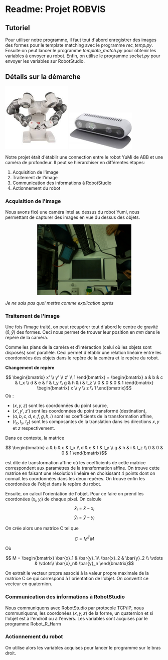 # Readme: Projet ROBVIS

## Tutoriel

Pour utiliser notre programme, il faut tout d'abord enregistrer des images des formes pour le template matching avec le programme *rec_temp.py*. Ensuite on peut lancer le programme *template_match.py* pour obtenir les variables à envoyer au robot. Enfin, on utilise le programme *socket.py* pour envoyer les variables sur RobotStudio. 

## Détails sur la démarche


<img src="robot_yumi.jpeg" alt="Description de l'image 1" width="200">
<img src="Intel.jpeg" alt="Description de l'image 2" width="200">


Notre projet était d'établir une connection entre le robot YuMi de ABB et une caméra de profondeur. Il peut se hiérarchiser en différentes étapes:
1. Acquisition de l'image
2. Traitement de l'image
3. Communication des informations à RobotStudio
4. Actionnement du robot

### Acquisition de l'image

Nous avons fixé une caméra Intel au dessus du robot Yumi, nous permettant de capturer des images en vue du dessus des objets.

<div style="text-align: center;">
    <img src="image_cam.jpg" width="300" alt="Description de l'image">
</div>

*Je ne sais pas quoi mettre comme explication après* 


### Traitement de l'image

Une fois l'image traité, on peut récupérer tout d'abord le centre de gravité $(\bar{x},\bar{y})$ des formes. Ceci nous permet de trouver leur position en $mm$ dans le repère de la caméra. 

Comme les plans de la caméra et d'intéraction (celui où les objets sont disposés) sont parallèle. Ceci permet d'établir une relation linéaire entre les coordonnées des objets dans le repère de la caméra et le repère du robot. 

**Changement de repère**

$$  \begin{bmatrix} x' \\ y' \\ z' \\ 1 \end{bmatrix} = \begin{bmatrix} a & b & c & t_x \\ d & e & f & t_y \\ g & h & i & t_z \\ 0 & 0 & 0 & 1 \end{bmatrix} \begin{bmatrix} x \\ y \\ z \\ 1 \end{bmatrix}$$
Où :

- $(x, y, z)$ sont les coordonnées du point source,
- $(x', y', z')$ sont les coordonnées du point transformé (destination),
- $(a, b, c, d, e, f, g, h, i)$ sont les coefficients de la transformation affine,
- $(t_x, t_y, t_z)$ sont les composantes de la translation dans les directions $x, y$ et $z$ respectivement.

Dans ce contexte, la matrice 

$$ \begin{bmatrix} a & b & c & t_x \\ d & e & f & t_y \\ g & h & i & t_z \\ 0 & 0 & 0 & 1 \end{bmatrix}$$  

est dite de transformation affine où les coefficients de cette matrice correspondent aux paramètres de la transformation affine. On trouve cette matrice en faisant une résolution linéaire en choisissant 4 points dont on connait les coordonnées dans les deux repères. On trouve enfin les coordonées de l'objet dans le repère du robot.

Ensuite, on calcul l'orientation de l'objet. Pour ce faire on prend les coordonées $(x_i,y_i)$ de chaque pixel. On calcule
 $$\bar{x}_i = \bar{x} - x_i$$
  $$\bar{y}_i = \bar{y} - y_i$$

On crée alors une matrice C tel que

$$ C = M^TM $$

Où 

$$ M = \begin{bmatrix} \bar{x}_1 & \bar{y}_1\\
\bar{x}_2 & \bar{y}_2 \\ 
\vdots & \vdots\\
\bar{x}_n& \bar{y}_n  \end{bmatrix}$$

On extrait le vecteur propre associé à la valeur propre maximale de la matrice C ce qui correspond à l'orientation de l'objet. On convertit ce vecteur en quaternion. 

### Communication des informations à RobotStudio

Nous communiquons avec RobotStudio par protocole TCP/IP, nous communiquons, les coordonées $(x,y,z)$ de la forme, un quaternion et si l'objet est à l'endroit ou à l'envers. Les variables sont acquises par le programme Robot_R_Harm

### Actionnement du robot

On utilise alors les variables acquises pour lancer le programme sur le bras droit.  

